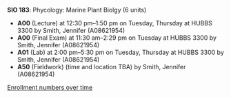 **SIO 183**: Phycology: Marine Plant Biolgy (6 units)

- **A00** (Lecture) at 12:30 pm–1:50 pm on Tuesday, Thursday at HUBBS 3300 by Smith, Jennifer (A08621954)
- **A00** (Final Exam) at 11:30 am–2:29 pm on Tuesday at HUBBS 3300 by Smith, Jennifer (A08621954)
- **A01** (Lab) at 2:00 pm–5:30 pm on Tuesday, Thursday at HUBBS 3300 by Smith, Jennifer (A08621954)
- **A50** (Fieldwork) (time and location TBA) by Smith, Jennifer (A08621954)

[Enrollment numbers over time](./SIO183.tsv)
